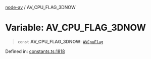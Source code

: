 [node-av](../globals.md) / AV\_CPU\_FLAG\_3DNOW

# Variable: AV\_CPU\_FLAG\_3DNOW

> `const` **AV\_CPU\_FLAG\_3DNOW**: [`AVCpuFlag`](../type-aliases/AVCpuFlag.md)

Defined in: [constants.ts:1818](https://github.com/seydx/av/blob/f8631fc881b394300b1479f511d55cf1c370a87f/src/constants/constants.ts#L1818)
